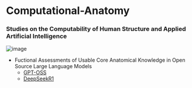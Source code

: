# Computational-Anatomy
### Studies on the Computability of Human Structure and Applied Artificial Intelligence

![image](https://user-images.githubusercontent.com/71346897/185767485-fe8d63db-265b-4e14-b944-41e4bf9cac07.png)

- Fuctional Assessments of Usable Core Anatomical Knowledge in Open Source Large Language Models
  - [GPT-OSS](https://github.com/rtrelease/Jetson-Symbolics-Neuromorphics/blob/main/DeepSeekR1-Heart.md)
  - [DeepSeekR1](https://github.com/rtrelease/Computational-Anatomy/blob/main/DeepSeek-R1-HeartBrainCrash.md)
